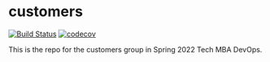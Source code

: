 # customers

[![Build Status](https://github.com/jm9498/customers/actions/workflows/tdd.yml/badge.svg)](https://github.com/jm9498/customers/actions)
[![codecov](https://codecov.io/gh/jm9498/customers/branch/master/graph/badge.svg?token=420f36bd-9fd8-45f9-aa7e-7fccdaa2ff63)](https://codecov.io/gh/jm9498/customers/actions)


This is the repo for the customers group in Spring 2022 Tech MBA DevOps.
